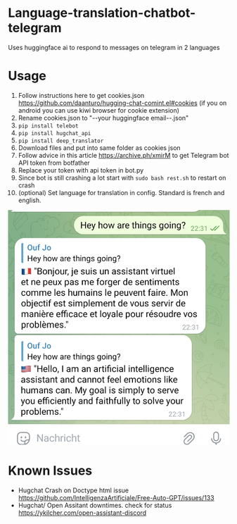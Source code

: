 # Language-translation-chatbot-telegram
Uses huggingface ai to respond to messages on telegram in 2 languages

# Usage

1. Follow instructions here to get cookies.json https://github.com/daanturo/hugging-chat-comint.el#cookies (if you on android you can use kiwi browser for cookie extension)
2. Rename cookies.json to "--your huggingface email--.json"
3. ```pip install telebot```
4. ```pip install hugchat_api```
5. ```pip install deep_translator```
6. Download files and put into same folder as cookies json
7. Follow advice in this article https://archive.ph/xmirM to get Telegram bot API token from botfather
8. Replace your token with api token in bot.py
9. Since bot is still crashing a lot start with ```sudo bash rest.sh``` to restart on crash
10. (optional) Set language for translation in config. Standard is french and english.

![Screen](Screen.jpg)


# Known Issues

- Hugchat Crash on Doctype html issue https://github.com/IntelligenzaArtificiale/Free-Auto-GPT/issues/133
- Hugchat/ Open Assitant downtimes. check for status https://ykilcher.com/open-assistant-discord


